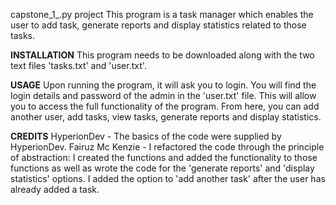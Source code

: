 capstone_1_.py project
This program is a task manager which enables the user to add task, generate reports and display statistics related to those tasks.

**INSTALLATION**
This program needs to be downloaded along with the two text files 'tasks.txt' and 'user.txt'.

**USAGE**
Upon running the program, it will ask you to login. You will find the login details and password of the admin in the 'user.txt' file. This will allow you to access
the full functionality of the program. From here, you can add another user, add tasks, view tasks, generate reports and display statistics.

**CREDITS**
HyperionDev - The basics of the code were supplied by HyperionDev. 
Fairuz Mc Kenzie - I refactored the code through the principle of abstraction: I created the functions and added the functionality to those functions as well as wrote the code for the
'generate reports' and 'display statistics' options. I added the option to 'add another task' after the user has already added a task. 
